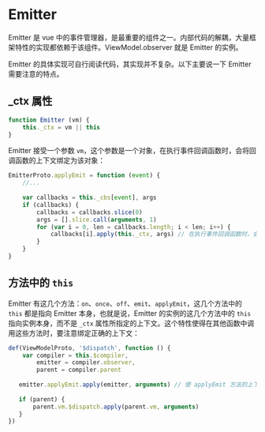 Emitter
===

Emitter 是 vue 中的事件管理器，是最重要的组件之一。内部代码的解耦，大量框架特性的实现都依赖于该组件。ViewModel.observer 就是 Emitter 的实例。

Emitter 的具体实现可自行阅读代码，其实现并不复杂。以下主要说一下 Emitter 需要注意的特点。

## _ctx 属性

```JavaScript
function Emitter (vm) {
    this._ctx = vm || this
}
```

Emitter 接受一个参数 `vm`，这个参数是一个对象，在执行事件回调函数时，会将回调函数的上下文绑定为该对象：

```JavaScript
EmitterProto.applyEmit = function (event) {
    //...
    
    var callbacks = this._cbs[event], args
    if (callbacks) {
        callbacks = callbacks.slice(0)
        args = [].slice.call(arguments, 1)
        for (var i = 0, len = callbacks.length; i < len; i++) {
            callbacks[i].apply(this._ctx, args) // 在执行事件回调函数时，会将回调函数的上下文绑定为该对象
        }
    }
}
```

## 方法中的 `this`

Emitter 有这几个方法：`on`、`once`、`off`、`emit`、`applyEmit`，这几个方法中的 `this` 都是指向 Emitter 本身，也就是说，Emitter 的实例的这几个方法中的 `this` 指向实例本身，而不是 `_ctx` 属性所指定的上下文。这个特性使得在其他函数中调用这些方法时，要注意绑定正确的上下文：

```JavaScript
def(ViewModelProto, '$dispatch', function () {
    var compiler = this.$compiler,
        emitter = compiler.observer,
        parent = compiler.parent
        
   emitter.applyEmit.apply(emitter, arguments) // 使 applyEmit 方法的上下文为 emitter
   
   if (parent) {
       parent.vm.$dispatch.apply(parent.vm, arguments)
   }
})
```